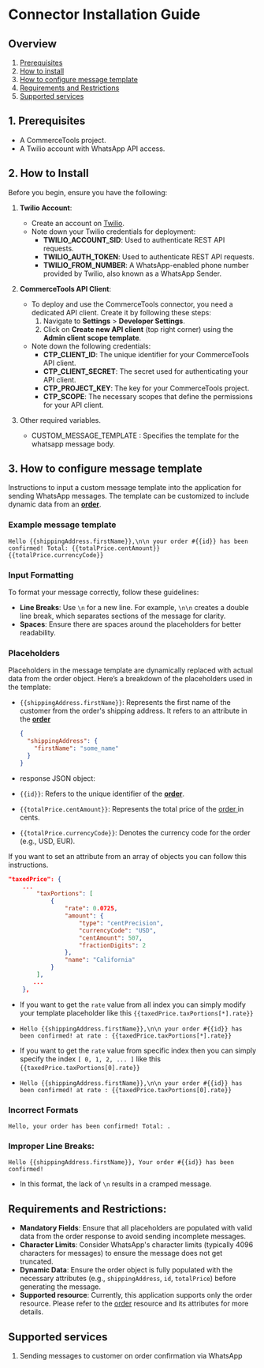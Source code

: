 # Connector Installation Guide

## Overview

1. [Prerequisites](#Prerequisites)
2. [How to install](#how-to-Install)
3. [How to configure message template](#how-to-configure-message-template)
4. [Requirements and Restrictions](#requirements-and-restrictions)
5. [Supported services](#supported-services)

## 1. Prerequisites

* A CommerceTools project.
* A Twilio account with WhatsApp API access.

## 2. How to Install

Before you begin, ensure you have the following:

1. **Twilio Account**:

   * Create an account on [Twilio](https://www.twilio.com/).
   * Note down your Twilio credentials for deployment:
     * **TWILIO\_ACCOUNT\_SID**: Used to authenticate REST API requests.
     * **TWILIO\_AUTH\_TOKEN**: Used to authenticate REST API requests.
     * **TWILIO\_FROM\_NUMBER**: A WhatsApp-enabled phone number provided by Twilio, also known as a WhatsApp Sender.
2. **CommerceTools API Client**:

   * To deploy and use the CommerceTools connector, you need a dedicated API client. Create it by following these steps:
     1. Navigate to **Settings** > **Developer Settings**.
     2. Click on **Create new API client** (top right corner) using the **Admin client scope template**.
   * Note down the following credentials:
     * **CTP\_CLIENT\_ID**: The unique identifier for your CommerceTools API client.
     * **CTP\_CLIENT\_SECRET**: The secret used for authenticating your API client.
     * **CTP\_PROJECT\_KEY**: The key for your CommerceTools project.
     * **CTP\_SCOPE**: The necessary scopes that define the permissions for your API client.
3. Other required variables.

   * CUSTOM\_MESSAGE\_TEMPLATE : Specifies the template for the whatsapp message body.

## 3. How to configure message template

Instructions to input a custom message template into the application for sending WhatsApp messages. The template can be customized to include dynamic data from an **[order](https://docs.commercetools.com/api/projects/orders#order)**.

### Example message template

```plaintext
Hello {{shippingAddress.firstName}},\n\n your order #{{id}} has been confirmed! Total: {{totalPrice.centAmount}} {{totalPrice.currencyCode}}
```

### Input Formatting

To format your message correctly, follow these guidelines:

* **Line Breaks**: Use `\n` for a new line. For example, `\n\n` creates a double line break, which separates sections of the message for clarity.
* **Spaces**: Ensure there are spaces around the placeholders for better readability.

### Placeholders

Placeholders in the message template are dynamically replaced with actual data from the order object. Here’s a breakdown of the placeholders used in the template:

* `{{shippingAddress.firstName}}`: Represents the first name of the customer from the order's shipping address. It refers to an attribute in the **[order](https://docs.commercetools.com/api/projects/orders#order)**

  ```json
  {
    "shippingAddress": {
      "firstName": "some_name"
    }
  }
  ```
* response JSON object:
* `{{id}}`: Refers to the unique identifier of the **[order](https://docs.commercetools.com/api/projects/orders#order)**.
* `{{totalPrice.centAmount}}`: Represents the total price of the [order ](https://docs.commercetools.com/api/projects/orders#order)in cents.
* `{{totalPrice.currencyCode}}`: Denotes the currency code for the order (e.g., USD, EUR).

If you want to set an attribute from an array of objects you can follow this instructions.

```json
"taxedPrice": {
    ...
        "taxPortions": [
            {
                "rate": 0.0725,
                "amount": {
                    "type": "centPrecision",
                    "currencyCode": "USD",
                    "centAmount": 507,
                    "fractionDigits": 2
                },
                "name": "California"
            }
        ],
       ...
    },
```

* If you want to get the `rate` value from all index you can simply modify your template placeholder like this `{{taxedPrice.taxPortions[*].rate}}`
* ```plaintext
  Hello {{shippingAddress.firstName}},\n\n your order #{{id}} has been confirmed! at rate : {{taxedPrice.taxPortions[*].rate}}
  ```
* If you want to get the `rate` value from specific index then  you can simply specify the index `[ 0, 1, 2, ... ]` like this `{{taxedPrice.taxPortions[0].rate}}`
* ```plaintext
  Hello {{shippingAddress.firstName}},\n\n your order #{{id}} has been confirmed! at rate : {{taxedPrice.taxPortions[0].rate}}
  ```

### Incorrect Formats

```plaintext
Hello, your order has been confirmed! Total: .
```

### Improper Line Breaks:

```plaintext
Hello {{shippingAddress.firstName}}, Your order #{{id}} has been confirmed!
```

* In this format, the lack of `\n` results in a cramped message.

## Requirements and Restrictions:

* **Mandatory Fields**: Ensure that all placeholders are populated with valid data from the order response to avoid sending incomplete messages.
* **Character Limits**: Consider WhatsApp's character limits (typically 4096 characters for messages) to ensure the message does not get truncated.
* **Dynamic Data**: Ensure the order object is fully populated with the necessary attributes (e.g., `shippingAddress`, `id`, `totalPrice`) before generating the message.
* **Supported resource**: Currently, this application supports only the order resource. Please refer to the [order](https://docs.commercetools.com/api/projects/orders#order) resource and its attributes for more details.

## Supported services

1. Sending messages to customer on order confirmation via WhatsApp
